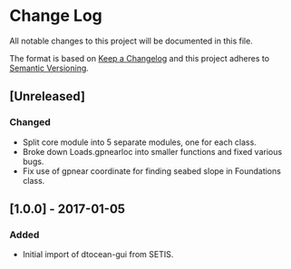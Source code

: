 # Change Log

All notable changes to this project will be documented in this file.

The format is based on [Keep a Changelog](http://keepachangelog.com/)
and this project adheres to [Semantic Versioning](http://semver.org/).

## [Unreleased]

### Changed

- Split core module into 5 separate modules, one for each class.
- Broke down Loads.gpnearloc into smaller functions and fixed various bugs.
- Fix use of gpnear coordinate for finding seabed slope in Foundations class.

## [1.0.0] - 2017-01-05

### Added

- Initial import of dtocean-gui from SETIS.



